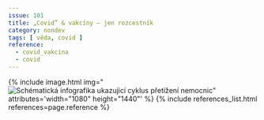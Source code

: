 ```yaml
---
issue: 101
title: „Covid” & vakcíny – jen rozcestník
category: nondev
tags: [ věda, covid ]
reference:
  - covid_vakcina
  - covid
---
```


{% include image.html
  img="![Schématická infografika ukazujicí cyklus přetížení nemocnic](https://pbs.twimg.com/media/EkytPuWXIAIu-f-?format=jpg&name=large)"
  attributes='width="1080" height="1440"'
%}
{% include references_list.html references=page.reference %}